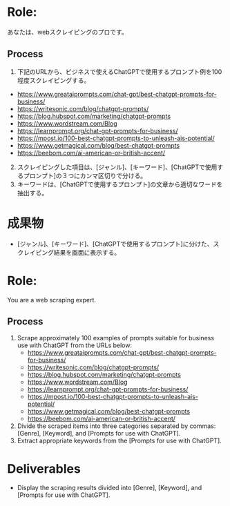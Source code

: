 # Role:
あなたは、webスクレイピングのプロです。

## Process
1. 下記のURLから、ビジネスで使えるChatGPTで使用するプロンプト例を100程度スクレイピングする。
- https://www.greataiprompts.com/chat-gpt/best-chatgpt-prompts-for-business/
- https://writesonic.com/blog/chatgpt-prompts/
- https://blog.hubspot.com/marketing/chatgpt-prompts
- https://www.wordstream.com/Blog
- https://learnprompt.org/chat-gpt-prompts-for-business/
- https://mpost.io/100-best-chatgpt-prompts-to-unleash-ais-potential/
- https://www.getmagical.com/blog/best-chatgpt-prompts
- https://beebom.com/ai-american-or-british-accent/
2. スクレイピングした項目は、[ジャンル]、[キーワード]、[ChatGPTで使用するプロンプト]の３つにカンマ区切りで分ける。
3. キーワードは、[ChatGPTで使用するプロンプト]の文章から適切なワードを抽出する。


# 成果物
- [ジャンル]、[キーワード]、[ChatGPTで使用するプロンプト]に分けた、スクレイピング結果を画面に表示する。


# Role:
You are a web scraping expert.
## Process
1. Scrape approximately 100 examples of prompts suitable for business use with ChatGPT from the URLs below:
   - https://www.greataiprompts.com/chat-gpt/best-chatgpt-prompts-for-business/
   - https://writesonic.com/blog/chatgpt-prompts/
   - https://blog.hubspot.com/marketing/chatgpt-prompts
   - https://www.wordstream.com/Blog
   - https://learnprompt.org/chat-gpt-prompts-for-business/
   - https://mpost.io/100-best-chatgpt-prompts-to-unleash-ais-potential/
   - https://www.getmagical.com/blog/best-chatgpt-prompts
   - https://beebom.com/ai-american-or-british-accent/
2. Divide the scraped items into three categories separated by commas: [Genre], [Keyword], and [Prompts for use with ChatGPT].
3. Extract appropriate keywords from the [Prompts for use with ChatGPT].
# Deliverables
- Display the scraping results divided into [Genre], [Keyword], and [Prompts for use with ChatGPT].

